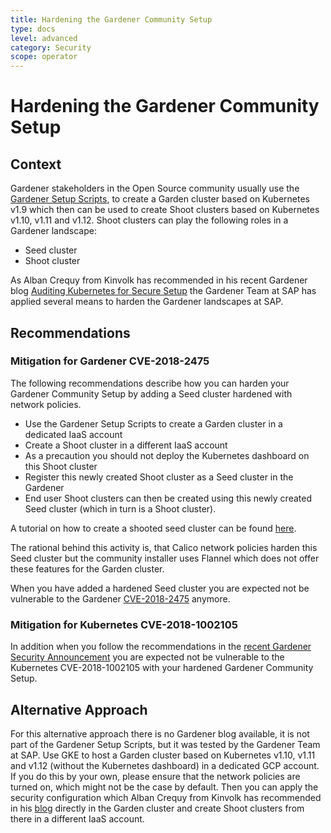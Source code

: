 ```yaml
---
title: Hardening the Gardener Community Setup
type: docs
level: advanced
category: Security
scope: operator
---
```


# Hardening the Gardener Community Setup
## Context
Gardener stakeholders in the Open Source community usually use the [Gardener Setup Scripts](https://github.com/gardener/landscape-setup), to create a Garden cluster based on Kubernetes v1.9 which then can be used to create Shoot clusters based on Kubernetes v1.10, v1.11 and v1.12. Shoot clusters can play the following roles in a Gardener landscape: 

- Seed cluster
- Shoot cluster 

As Alban Crequy from Kinvolk has recommended in his recent Gardener blog [Auditing Kubernetes for Secure Setup](https://github.com/gardener/documentation/blob/master/website/documentation/guides/applications/insecure-configuration/_index.md) the Gardener Team at SAP has applied several means to harden the Gardener landscapes at SAP. 

## Recommendations
### Mitigation for Gardener CVE-2018-2475
The following recommendations describe how you can harden your Gardener Community Setup by adding a Seed cluster hardened with network policies.

- Use the Gardener Setup Scripts to create a Garden cluster in a dedicated IaaS account
- Create a Shoot cluster in a different IaaS account
- As a precaution you should not deploy the Kubernetes dashboard on this Shoot cluster
- Register this newly created Shoot cluster as a Seed cluster in the Gardener
- End user Shoot clusters can then be created using this newly created Seed cluster (which in turn is a Shoot cluster). 

A tutorial on how to create a shooted seed cluster can be found [here](https://github.com/gardener/documentation/blob/master/website/documentation/guides/install_gardener/setup-seed/_index.md).

The rational behind this activity is, that Calico network policies harden this Seed cluster but the community installer uses Flannel which does not offer these features for the Garden cluster. 

When you have added a hardened Seed cluster you are expected not be vulnerable to the Gardener [CVE-2018-2475](https://groups.google.com/forum/#!topic/gardener/Pom2Y70cDpw) anymore.

### Mitigation for Kubernetes CVE-2018-1002105
In addition when you follow the recommendations in the [recent Gardener Security Announcement](https://groups.google.com/forum/#!topic/gardener/2icxEz0RAK4) you are expected not be vulnerable to the Kubernetes CVE-2018-1002105 with your hardened Gardener Community Setup.

## Alternative Approach 
For this alternative approach there is no Gardener blog available, it is not part of the Gardener Setup Scripts, but it was tested by the Gardener Team at SAP. Use GKE to host a Garden cluster based on Kubernetes v1.10, v1.11 and v1.12 (without the Kubernetes dashboard) in a dedicated GCP account. If you do this by your own, please ensure that the network policies are turned on, which might not be the case by default. Then you can apply the security configuration which Alban Crequy from Kinvolk has recommended in his [blog](https://github.com/gardener/documentation/blob/master/website/documentation/guides/applications/insecure-configuration/_index.md) directly in the Garden cluster and create Shoot clusters from there in a different IaaS account. 
